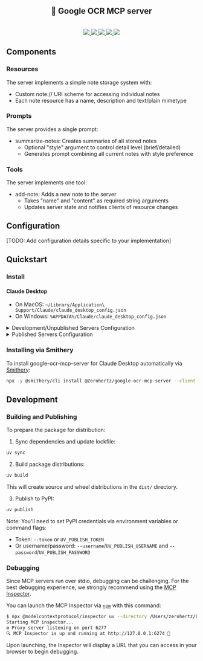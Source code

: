 <h2 align = "center">
    📸 Google OCR MCP server
</h2>

<p align="center">
    </br>
    <a href="https://github.com/Zerohertz/google-ocr-mcp-server">
        <img src="https://img.shields.io/badge/GitHub-181717?&logo=GitHub&logoColor=white" />
    </a>
    <a href="https://smithery.ai/server/@Zerohertz/google-ocr-mcp-server">
        <img src="https://smithery.ai/badge/@Zerohertz/google-ocr-mcp-server" />
    </a>
    <a href="https://pypi.org/project/google-ocr-mcp-server/">
        <img src="https://img.shields.io/pypi/v/google-ocr-mcp-server?&logo=PyPI&logoColor=FFFFFF&labelColor=3775A9&color=007EC6" />
    </a>
    <a href="https://github.com/Zerohertz/google-ocr-mcp-server/blob/master/LICENSE">
        <img src="https://img.shields.io/pypi/l/google-ocr-mcp-server" />
    </a>
    <a href="https://pypi.org/project/google-ocr-mcp-server/">
        <img src="https://img.shields.io/pypi/wheel/google-ocr-mcp-server" />
    </a>
</p>

## Components

### Resources

The server implements a simple note storage system with:

- Custom note:// URI scheme for accessing individual notes
- Each note resource has a name, description and text/plain mimetype

### Prompts

The server provides a single prompt:

- summarize-notes: Creates summaries of all stored notes
  - Optional "style" argument to control detail level (brief/detailed)
  - Generates prompt combining all current notes with style preference

### Tools

The server implements one tool:

- add-note: Adds a new note to the server
  - Takes "name" and "content" as required string arguments
  - Updates server state and notifies clients of resource changes

## Configuration

[TODO: Add configuration details specific to your implementation]

## Quickstart

### Install

#### Claude Desktop

- On MacOS: `~/Library/Application\ Support/Claude/claude_desktop_config.json`
- On Windows: `%APPDATA%/Claude/claude_desktop_config.json`

<details>
  <summary>Development/Unpublished Servers Configuration</summary>

```json
{
  "mcpServers": {
    "google-ocr-mcp-server": {
      "command": "uv",
      "args": ["run", "google-ocr-mcp-server"],
      "env": {
        "GOOGLE_APPLICATION_CREDENTIALS": "/path/to/google-application-credentials.json",
        "SAVE_RESULTS": false
      }
    }
  }
}
```

</details>

<details>
  <summary>Published Servers Configuration</summary>

```json
{
  "mcpServers": {
    "google-ocr-mcp-server": {
      "command": "uvx",
      "args": ["google-ocr-mcp-server"],
      "env": {
        "GOOGLE_APPLICATION_CREDENTIALS": "/path/to/google-application-credentials.json",
        "SAVE_RESULTS": false
      }
    }
  }
}
```

</details>

### Installing via Smithery

To install google-ocr-mcp-server for Claude Desktop automatically via [Smithery](https://smithery.ai/server/@Zerohertz/google-ocr-mcp-server):

```bash
npx -y @smithery/cli install @Zerohertz/google-ocr-mcp-server --client claude
```

## Development

### Building and Publishing

To prepare the package for distribution:

1. Sync dependencies and update lockfile:

```bash
uv sync
```

2. Build package distributions:

```bash
uv build
```

This will create source and wheel distributions in the `dist/` directory.

3. Publish to PyPI:

```bash
uv publish
```

Note: You'll need to set PyPI credentials via environment variables or command flags:

- Token: `--token` or `UV_PUBLISH_TOKEN`
- Or username/password: `--username`/`UV_PUBLISH_USERNAME` and `--password`/`UV_PUBLISH_PASSWORD`

### Debugging

Since MCP servers run over stdio, debugging can be challenging. For the best debugging
experience, we strongly recommend using the [MCP Inspector](https://github.com/modelcontextprotocol/inspector).

You can launch the MCP Inspector via [`npm`](https://docs.npmjs.com/downloading-and-installing-node-js-and-npm) with this command:

```bash
$ npx @modelcontextprotocol/inspector uv --directory /Users/zerohertz/Downloads/google-ocr-mcp-server run google-ocr-mcp-server
Starting MCP inspector...
⚙️ Proxy server listening on port 6277
🔍 MCP Inspector is up and running at http://127.0.0.1:6274 🚀
```

Upon launching, the Inspector will display a URL that you can access in your browser to begin debugging.
